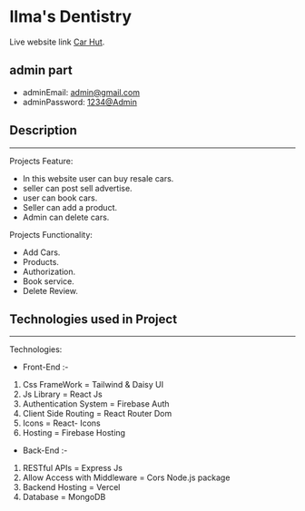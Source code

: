 # Ilma's Dentistry

Live website link [Car Hut](https://ilmas-dentistry.web.app/).

## admin part

- adminEmail: <admin@gmail.com>
- adminPassword: <1234@Admin>

## Description

---

Projects Feature:

- In this website user can buy resale cars.
- seller can post sell advertise.
- user can book cars.
- Seller can add a product.
- Admin can delete cars.

Projects Functionality:

- Add Cars.
- Products.
- Authorization.
- Book service.
- Delete Review.

## Technologies used in Project

---

Technologies:

- Front-End :-

1. Css FrameWork = Tailwind & Daisy UI
2. Js Library = React Js
3. Authentication System = Firebase Auth
4. Client Side Routing = React Router Dom
5. Icons = React- Icons
6. Hosting = Firebase Hosting

- Back-End :-

1. RESTful APIs = Express Js
2. Allow Access with Middleware = Cors Node.js package
3. Backend Hosting = Vercel
4. Database = MongoDB
